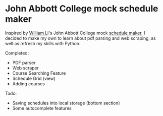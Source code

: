 # John Abbott College mock schedule maker

Inspired by [William Li](https://github.com/Trollermaner)'s John Abbott College mock [schedule maker](https://github.com/Trollermaner/schedule-maker), I decided to make my own to learn about pdf parsing and web scraping, as well as refresh my skills with Python.

Completed:
* PDF parser
* Web scraper
* Course Searching Feature
* Schedule Grid (view)
* Adding courses

Todo:
* Saving schedules into local storage (bottom section)
* Some autocomplete features